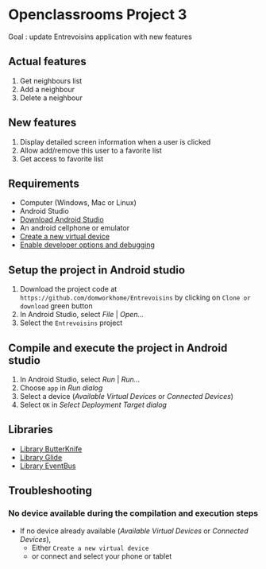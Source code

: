 # Openclassrooms Project 3

Goal : update Entrevoisins application with new features

## Actual features
1. Get neighbours list
2. Add a neighbour
3. Delete a neighbour

## New features
1. Display detailed screen information when a user is clicked
2. Allow add/remove this user to a favorite list
3. Get access to favorite list

## Requirements
* Computer (Windows, Mac or Linux)
* Android Studio
* [Download Android Studio](https://developer.android.com/studio)
* An android cellphone or emulator
* [Create a new virtual device](https://developer.android.com/studio/run/managing-avds.html)
* [Enable developer options and debugging](https://developer.android.com/studio/debug/dev-options.html#enable)


## Setup the project in Android studio
1. Download the project code at `https://github.com/domworkhome/Entrevoisins` by clicking on `Clone or download` green button
2. In Android Studio, select *File* | *Open...*
3. Select the `Entrevoisins` project
     
     
## Compile and execute the project in Android studio
1. In Android Studio, select *Run* | *Run...*
2. Choose `app` in *Run dialog*
3. Select a device (*Available Virtual Devices* or *Connected Devices*)
4. Select `OK` in *Select Deployment Target dialog*

     
## Libraries
* [Library ButterKnife](https://github.com/JakeWharton/butterknife)
* [Library Glide](https://github.com/bumptech/glide)
* [Library EventBus](https://github.com/greenrobot/EventBus)

## Troubleshooting

### No device available during the compilation and execution steps 
* If no device already available (*Available Virtual Devices* or *Connected Devices*),
    * Either `Create a new virtual device`
    * or connect and select your phone or tablet